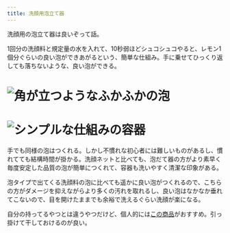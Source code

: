 ```yaml
---
title: 洗顔用泡立て器
---
```

洗顔用の泡立て器は良いぞって話。

1回分の洗顔料と規定量の水を入れて、10秒弱ほどシュコシュコやると、レモン1個分ぐらいの良い泡ができあがるという、簡単な仕組み。手に乗せてひっくり返しても落ちないような、良い泡ができる。

![](https://lh6.googleusercontent.com/k24Vz2UPtDiUgyLGcGsWraJZnehh_xAUx_1MVmVwZZGTJ17AGpe_ZHgBLbHjD_wVWbDj9IziOPlNqjDPvwvtOAX1nOqa56TsJQF4oQ9WX4Uu_AQ-S6qkMRsV8yyxKeiAn419zneAfW2HnJCujZF9wGVUFnk3sGYp73pKYZXaNKeo6OQMdo0l2goa "角が立つようなふかふかの泡")
===============================================================================================================================================================================================================================================

![](https://lh4.googleusercontent.com/J0Dd6Z6MVocPXJI3cYbmv6QMfA8EyDPEeZHZqwbJj_Jx2b_zYap393Kbx6WHtGOFXMj0jlV2thdQoYKEjs05EHqqHXvv4YgJEPdgGQc4TryMBsk52ltExV5AJf8bSDd9TKFDUNT4ItWzY9MY16Np6ThwXKA_Wg33V4zVkLER6ojAZULw3dglzaLe "シンプルな仕組みの容器")
=============================================================================================================================================================================================================================================

手でも同様の泡はつくれる。しかし不慣れな初心者には難しいものがあるし、慣れてても結構時間が掛かる。洗顔ネットと比べても、泡だて器の方がより素早く毎度安定した品質の泡が簡単につくれて、容器も洗いやすく清潔な印象がある。

泡タイプで出てくる洗顔料の泡に比べても遥かに良い泡がつくれるので、こちらの方がダメージを抑えながらより多くの汚れを取れるし、良い泡はなかなか垂れてこないので、目を開けたままでも余裕で洗えるぐらい洗顔が楽になる。

自分の持ってるやつとは違うやつだけど、個人的には[この商品](https://www.amazon.co.jp/dp/B09KMP9GDN)がおすすめ。引っ掛けて干しておけるのが良い。
